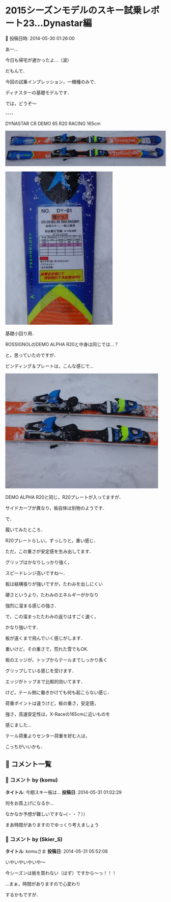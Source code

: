 # 2015シーズンモデルのスキー試乗レポート23…Dynastar編

📅 投稿日時: 2014-05-30 01:26:00

あー…


今日も帰宅が遅かったよ…（涙）





だもんで．


今回の試乗インプレッション，一機種のみで．


ディナスターの基礎モデルです．





では，どうぞ～


----[]()





DYNASTAR CR DEMO 65 R20 RACING 165cm







![48773202fe903a55970d48ac3eaedfeb.jpg](images/48773202fe903a55970d48ac3eaedfeb.jpg)









![552b55fbb5c5d05790dfa6f939a3abc9.jpg](images/552b55fbb5c5d05790dfa6f939a3abc9.jpg)







基礎小回り用．





ROSSIGNOLのDEMO ALPHA R20と中身は同じでは…？


と，思っていたのですが．


ビンディング＆プレートは，こんな感じで…




![55644870926682a07c2cc22d0db56859.jpg](images/55644870926682a07c2cc22d0db56859.jpg)




DEMO ALPHA R20と同じ，R20プレートが入ってますが．


サイドカーブが異なり，板自体は別物のようです．





で．


履いてみたところ．


R20プレートらしい，ずっしりと，重い感じ．


ただ，この重さが安定感を生み出してます．


グリップはかなりしっかり強く，


スピードレンジ高いですね～．





板は結構張りが強いですが，たわみを出しにくい


硬さというより，たわみのエネルギーがかなり


強烈に溜まる感じの強さ．


で，この溜まったたわみの返りはすごく速く，


かなり強いです．


板が遠くまで飛んでいく感じがします．


重いけど，その重さで，荒れた雪でもOK.


板のエッジが，トップからテールまでしっかり長く


グリップしている感じを受けます．


エッジがトップまで比較的効いてます．


けど，テール側に働きかけても何も起こらない感じ．





荷重ポイントは違うけど，板の重さ，安定感，


強さ，高速安定性は，X-Raceの165cmに近いものを


感じました…





テール荷重よりセンター荷重を好む人は，


こっちがいいかも．

## 💬 コメント一覧

### 💬 コメント by (komu)
**タイトル**: 今期スキー板は…
**投稿日**: 2014-05-31 01:02:29

何をお買上げになるか…

なかなか予想が難しいですな~(・・？））

まあ時間がありますのでゆっくり考えましょう

### 💬 コメント by (Skier_S)
**タイトル**: komuさま
**投稿日**: 2014-05-31 05:52:08

いやいやいやいや～

今シーズンは板を買わない（はず）ですから～っ！！！



…まぁ，時間がありますので心変わり

するかもですが．

